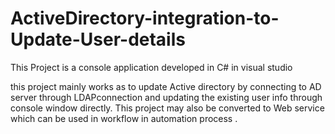# ActiveDirectory-integration-to-Update-User-details

This Project is a console application developed in C# in visual studio 

this project mainly works as to update Active directory by connecting to AD server through LDAPconnection and updating the existing user info through console window directly.
This project may also be converted to Web service which can be used in  workflow in automation process .
